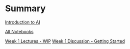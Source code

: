 # Summary

[Introduction to AI](./index.md)

[All Notebooks](./notebooks.md)
<!-- - [Week 1,2 - Data, Numpy, Matrices, Error/Loss functions and Regression](./week1_2/index.md) -->
[Week 1 Lectures - WIP](./week1/index.md)
[Week 1 Discussion - Getting Started](./week1/discussion.md)
<!-- - [Week 3,4 - Non-Linear Regression, OLS, and Log Loss](./week3_4/index.md) -->
<!-- - [Week 5,6 - Classification: SVMs, Naive Bayes, KNN and Decision Trees](./week5_6/index.md) -->
<!-- - [Week 7,8 - Classification & Intro to Unsupervised Learning: Clustering & Dimensional Reduction](./week7_8/index.md) -->
<!-- - [Week 9,10 - Neural Networks: ANNs, DNNs, and CNNs](./week9_10/index.md) -->
<!-- - [Week 6 – Scripting, CI, and Autograding](./week6/index.md) -->
<!-- - [Week 7 – Doing it All from the Command Line](./week7/index.md) -->
<!-- - [Week 8 - Debuggers and Controlling Processes](./week8/index.md) -->
<!-- - [Week 9 - Code Review/It Works on My Machine](./week9/index.md) -->
<!-- - [Week 10 - Wrapping Up](./week10/index.md) -->